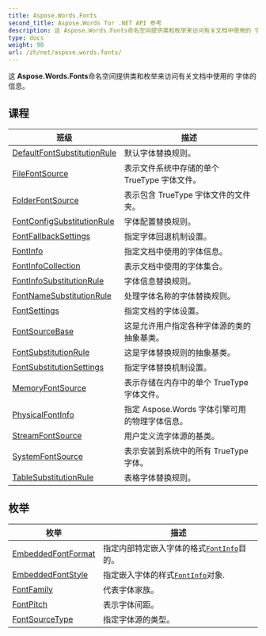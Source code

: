 ```yaml
---
title: Aspose.Words.Fonts
second_title: Aspose.Words for .NET API 参考
description: 这 Aspose.Words.Fonts命名空间提供类和枚举来访问有关文档中使用的 字体的信息
type: docs
weight: 90
url: /zh/net/aspose.words.fonts/
---
```

这 **Aspose.Words.Fonts**命名空间提供类和枚举来访问有关文档中使用的 字体的信息。

## 课程

| 班级 | 描述 |
| --- | --- |
| [DefaultFontSubstitutionRule](./defaultfontsubstitutionrule/) | 默认字体替换规则。 |
| [FileFontSource](./filefontsource/) | 表示文件系统中存储的单个 TrueType 字体文件。 |
| [FolderFontSource](./folderfontsource/) | 表示包含 TrueType 字体文件的文件夹。 |
| [FontConfigSubstitutionRule](./fontconfigsubstitutionrule/) | 字体配置替换规则。 |
| [FontFallbackSettings](./fontfallbacksettings/) | 指定字体回退机制设置。 |
| [FontInfo](./fontinfo/) | 指定文档中使用的字体信息。 |
| [FontInfoCollection](./fontinfocollection/) | 表示文档中使用的字体集合。 |
| [FontInfoSubstitutionRule](./fontinfosubstitutionrule/) | 字体信息替换规则。 |
| [FontNameSubstitutionRule](./fontnamesubstitutionrule/) | 处理字体名称的字体替换规则。 |
| [FontSettings](./fontsettings/) | 指定文档的字体设置。 |
| [FontSourceBase](./fontsourcebase/) | 这是允许用户指定各种字体源的类的抽象基类。 |
| [FontSubstitutionRule](./fontsubstitutionrule/) | 这是字体替换规则的抽象基类。 |
| [FontSubstitutionSettings](./fontsubstitutionsettings/) | 指定字体替换机制设置。 |
| [MemoryFontSource](./memoryfontsource/) | 表示存储在内存中的单个 TrueType 字体文件。 |
| [PhysicalFontInfo](./physicalfontinfo/) | 指定 Aspose.Words 字体引擎可用的物理字体信息。 |
| [StreamFontSource](./streamfontsource/) | 用户定义流字体源的基类。 |
| [SystemFontSource](./systemfontsource/) | 表示安装到系统中的所有 TrueType 字体。 |
| [TableSubstitutionRule](./tablesubstitutionrule/) | 表格字体替换规则。 |
## 枚举

| 枚举 | 描述 |
| --- | --- |
| [EmbeddedFontFormat](./embeddedfontformat/) | 指定内部特定嵌入字体的格式[`FontInfo`](../aspose.words.fonts/fontinfo/)目的。 |
| [EmbeddedFontStyle](./embeddedfontstyle/) | 指定嵌入字体的样式[`FontInfo`](../aspose.words.fonts/fontinfo/)对象. |
| [FontFamily](./fontfamily/) | 代表字体家族。 |
| [FontPitch](./fontpitch/) | 表示字体间距。 |
| [FontSourceType](./fontsourcetype/) | 指定字体源的类型。 |


